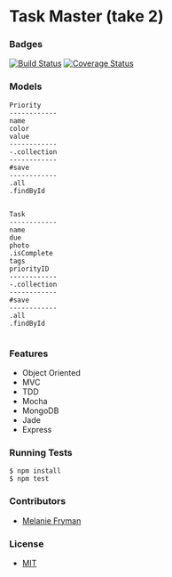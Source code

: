 Task Master (take 2)
============
### Badges
[![Build Status](https://travis-ci.org/mlfryman/task-master2.svg)](https://travis-ci.org/mlfryman/task-master2)
[![Coverage Status](https://coveralls.io/repos/mlfryman/task-master2/badge.png)](https://coveralls.io/r/mlfryman/task-master2)

### Models
```
Priority
------------
name
color
value
------------
-.collection
------------
#save
------------
.all
.findById
  
```
```
Task
------------
name
due
photo
.isComplete
tags
priorityID
------------
-.collection
------------
#save
------------
.all
.findById
  
```
### Features
- Object Oriented
- MVC
- TDD
- Mocha
- MongoDB
- Jade
- Express

### Running Tests
```
$ npm install
$ npm test
```
### Contributors
- [Melanie Fryman](https://github.com/mlfryman)

### License
- [MIT](LICENSE)
